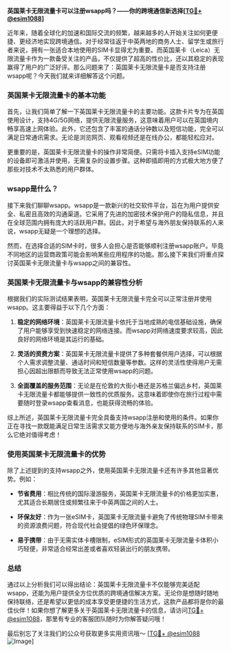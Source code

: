 **英国莱卡无限流量卡可以注册wsapp吗？——你的跨境通信新选择[[TG💪+ @esim1088](https://t.me/s/esim1088)]**

近年来，随着全球化的加速和国际交流的频繁，越来越多的人开始关注如何更便捷、更经济地实现跨境通信。对于经常往返于中英两地的商务人士、留学生或旅行者来说，拥有一张适合本地使用的SIM卡显得尤为重要。而英国莱卡（Leica）无限流量卡作为一款备受关注的产品，不仅提供了超高的性价比，还以其稳定的表现赢得了用户的广泛好评。那么问题来了：英国莱卡无限流量卡是否支持注册wsapp呢？今天我们就来详细解答这个问题。

### 英国莱卡无限流量卡的基本功能

首先，让我们简单了解一下英国莱卡无限流量卡的主要功能。这款卡片专为在英国使用设计，支持4G/5G网络，提供无限流量服务，这意味着用户可以在英国境内畅享高速上网体验。此外，它还包含了丰富的通话分钟数以及短信功能，完全可以满足日常通讯需求。无论是浏览网页、观看视频还是在线办公，都能轻松应对。

更重要的是，英国莱卡无限流量卡的操作非常简便。只需将卡插入支持eSIM功能的设备即可激活并使用，无需复杂的设置步骤。这种即插即用的方式极大地方便了那些对技术不太熟悉的用户群体。

### wsapp是什么？

接下来我们聊聊wsapp。wsapp是一款新兴的社交软件平台，旨在为用户提供安全、私密且高效的沟通渠道。它采用了先进的加密技术保护用户的隐私信息，并且在全球范围内拥有庞大的活跃用户群。因此，对于希望与海外朋友保持联系的人来说，wsapp无疑是一个理想的选择。

然而，在选择合适的SIM卡时，很多人会担心是否能够顺利注册wsapp账户。毕竟不同地区的运营商政策可能会影响某些应用程序的功能。那么接下来我们将重点探讨英国莱卡无限流量卡与wsapp之间的兼容性。

### 英国莱卡无限流量卡与wsapp的兼容性分析

根据我们的实际测试结果表明，英国莱卡无限流量卡完全可以正常注册并使用wsapp。这主要得益于以下几个方面：

1. **稳定的网络环境**：英国莱卡无限流量卡依托于当地成熟的电信基础设施，确保了用户能够享受到快速稳定的网络连接。而wsapp对网络速度要求较高，因此良好的网络环境是其运行的基础。
   
2. **灵活的资费方案**：英国莱卡无限流量卡提供了多种套餐供用户选择，可以根据个人需求调整流量、通话时间和短信数量等参数。这样的灵活性使得用户无需担心因超出限额而导致无法正常使用wsapp的问题。

3. **全面覆盖的服务范围**：无论是在伦敦的大街小巷还是苏格兰偏远乡村，英国莱卡无限流量卡都能够提供一致性的优质服务。这意味着即使你在旅行过程中需要随时登录wsapp查看消息，也能获得流畅的体验。

综上所述，英国莱卡无限流量卡完全具备支持wsapp注册和使用的条件。如果你正在寻找一款既能满足日常生活需求又能方便地与海外亲友保持联系的SIM卡，那么它绝对值得考虑！

### 使用英国莱卡无限流量卡的优势

除了上述提到的支持wsapp之外，使用英国莱卡无限流量卡还有许多其他显著优势。例如：

- **节省费用**：相比传统的国际漫游服务，英国莱卡无限流量卡的价格更加实惠，尤其适合长期居住或频繁往来于中英两国之间的人士。
  
- **环保友好**：作为一张eSIM卡，英国莱卡无限流量卡避免了传统物理SIM卡带来的资源浪费问题，符合现代社会提倡的绿色环保理念。
  
- **易于携带**：由于无需实体卡槽限制，eSIM形式的英国莱卡无限流量卡体积小巧轻便，非常适合经常出差或者喜欢轻装出行的朋友携带。

### 总结

通过以上分析我们可以得出结论：英国莱卡无限流量卡不仅能够完美适配wsapp，还能为用户提供全方位优质的跨境通信解决方案。无论你是想随时随地保持联络，还是希望以更低的成本享受更便捷的生活方式，这款产品都将是你的最佳伙伴！如果你想了解更多关于英国莱卡无限流量卡的信息，请访问[TG💪+ @esim1088](https://t.me/s/esim1088)，那里有专业的客服团队随时为你解答疑问哦！

最后别忘了关注我们的公众号获取更多实用资讯哦～ [[TG💪+ @esim1088](https://t.me/s/esim1088) ![Image](https://i.postimg.cc/4NQfJmqS/Snipaste-2025-05-13-00-14-12.png)]